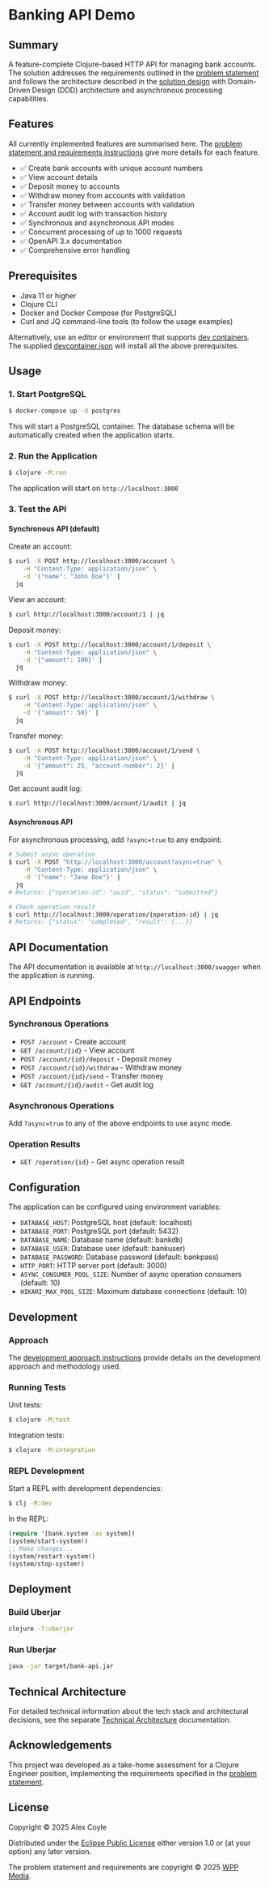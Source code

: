 # Banking API Demo

## Summary

A feature-complete Clojure-based HTTP API for managing bank accounts. The solution addresses the requirements outlined in the [problem statement](.github/instructions/problem_statement_and_requirements.instructions.md) and follows the architecture described in the [solution design](.github/instructions/solution_design.instructions.md) with Domain-Driven Design (DDD) architecture and asynchronous processing capabilities.

## Features

All currently implemented features are summarised here. The [problem statement and requirements instructions](.github/instructions/problem_statement_and_requirements.instructions.md) give more details for each feature.

- ✅ Create bank accounts with unique account numbers
- ✅ View account details
- ✅ Deposit money to accounts
- ✅ Withdraw money from accounts with validation
- ✅ Transfer money between accounts with validation
- ✅ Account audit log with transaction history
- ✅ Synchronous and asynchronous API modes
- ✅ Concurrent processing of up to 1000 requests
- ✅ OpenAPI 3.x documentation
- ✅ Comprehensive error handling

## Prerequisites

- Java 11 or higher
- Clojure CLI
- Docker and Docker Compose (for PostgreSQL)
- Curl and JQ command-line tools (to follow the usage examples)

Alternatively, use an editor or environment that supports [dev containers](https://containers.dev). The supplied [devcontainer.json](.devcontainer/devcontainer.json) will install all the above prerequisites.

## Usage

### 1. Start PostgreSQL

```bash
$ docker-compose up -d postgres
```

This will start a PostgreSQL container. The database schema will be automatically created when the application starts.

### 2. Run the Application

```bash
$ clojure -M:run
```

The application will start on `http://localhost:3000`

### 3. Test the API

#### Synchronous API (default)

Create an account:
```bash
$ curl -X POST http://localhost:3000/account \
    -H "Content-Type: application/json" \
    -d '{"name": "John Doe"}' |
  jq
```

View an account:
```bash
$ curl http://localhost:3000/account/1 | jq
```

Deposit money:
```bash
$ curl -X POST http://localhost:3000/account/1/deposit \
    -H "Content-Type: application/json" \
    -d '{"amount": 100}' |
  jq
```

Withdraw money:
```bash
$ curl -X POST http://localhost:3000/account/1/withdraw \
    -H "Content-Type: application/json" \
    -d '{"amount": 50}' |
  jq
```

Transfer money:
```bash
$ curl -X POST http://localhost:3000/account/1/send \
    -H "Content-Type: application/json" \
    -d '{"amount": 25, "account-number": 2}' |
  jq
```

Get account audit log:
```bash
$ curl http://localhost:3000/account/1/audit | jq
```

#### Asynchronous API

For asynchronous processing, add `?async=true` to any endpoint:

```bash
# Submit async operation
$ curl -X POST "http://localhost:3000/account?async=true" \
    -H "Content-Type: application/json" \
    -d '{"name": "Jane Doe"}' |
  jq
# Returns: {"operation-id": "uuid", "status": "submitted"}

# Check operation result
$ curl http://localhost:3000/operation/{operation-id} | jq
# Returns: {"status": "completed", "result": {...}}
```

## API Documentation

The API documentation is available at `http://localhost:3000/swagger` when the application is running.

## API Endpoints

### Synchronous Operations
- `POST /account` - Create account
- `GET /account/{id}` - View account
- `POST /account/{id}/deposit` - Deposit money
- `POST /account/{id}/withdraw` - Withdraw money
- `POST /account/{id}/send` - Transfer money
- `GET /account/{id}/audit` - Get audit log

### Asynchronous Operations
Add `?async=true` to any of the above endpoints to use async mode.

### Operation Results
- `GET /operation/{id}` - Get async operation result

## Configuration

The application can be configured using environment variables:

- `DATABASE_HOST`: PostgreSQL host (default: localhost)
- `DATABASE_PORT`: PostgreSQL port (default: 5432)
- `DATABASE_NAME`: Database name (default: bankdb)
- `DATABASE_USER`: Database user (default: bankuser)
- `DATABASE_PASSWORD`: Database password (default: bankpass)
- `HTTP_PORT`: HTTP server port (default: 3000)
- `ASYNC_CONSUMER_POOL_SIZE`: Number of async operation consumers (default: 10)
- `HIKARI_MAX_POOL_SIZE`: Maximum database connections (default: 10)

## Development

### Approach

The [development approach instructions](.github/instructions/development_approach.instructions.md) provide details on the development approach and methodology used.

### Running Tests

Unit tests:
```bash
$ clojure -M:test
```

Integration tests:
```bash
$ clojure -M:integration
```

### REPL Development

Start a REPL with development dependencies:
```bash
$ clj -M:dev
```

In the REPL:
```clojure
(require '[bank.system :as system])
(system/start-system!)
;; Make changes...
(system/restart-system!)
(system/stop-system!)
```

## Deployment

### Build Uberjar

```bash
clojure -T:uberjar
```

### Run Uberjar

```bash
java -jar target/bank-api.jar
```

## Technical Architecture

For detailed technical information about the tech stack and architectural decisions, see the separate [Technical Architecture](docs/technical-architecture.md) documentation.

## Acknowledgements

This project was developed as a take-home assessment for a Clojure Engineer position, implementing the requirements specified in the [problem statement](.github/instructions/problem_statement_and_requirements.instructions.md).

## License

Copyright © 2025 Alex Coyle

Distributed under the [Eclipse Public License](LICENSE) either version 1.0 or (at your option) any later version.

The problem statement and requirements are copyright © 2025 [WPP Media](https://wppmedia.com).